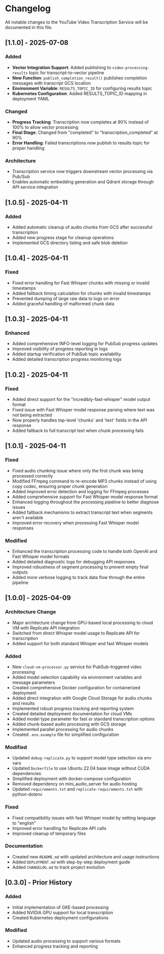 # Changelog

All notable changes to the YouTube Video Transcription Service will be documented in this file.

## [1.1.0] - 2025-07-08

### Added
- **Vector Integration Support**: Added publishing to `video-processing-results` topic for transcript-to-vector pipeline
- **New Function**: `publish_completion_result()` publishes completion messages with transcript GCS location
- **Environment Variable**: `RESULTS_TOPIC_ID` for configuring results topic
- **Kubernetes Configuration**: Added RESULTS_TOPIC_ID mapping in deployment YAML

### Changed
- **Progress Tracking**: Transcription now completes at 90% instead of 100% to allow vector processing
- **Final Stage**: Changed from "completed" to "transcription_completed" at 90%
- **Error Handling**: Failed transcriptions now publish to results topic for proper handling

### Architecture
- Transcription service now triggers downstream vector processing via Pub/Sub
- Enables automatic embedding generation and Qdrant storage through API service integration

## [1.0.5] - 2025-04-11

### Added
- Added automatic cleanup of audio chunks from GCS after successful transcription
- Added new progress stage for cleanup operations
- Implemented GCS directory listing and safe blob deletion

## [1.0.4] - 2025-04-11

### Fixed
- Fixed error handling for Fast Whisper chunks with missing or invalid timestamps
- Added fallback timing calculation for chunks with invalid timestamps
- Prevented dumping of large raw data to logs on error
- Added graceful handling of malformed chunk data

## [1.0.3] - 2025-04-11

### Enhanced
- Added comprehensive INFO-level logging for PubSub progress updates
- Improved visibility of progress reporting in logs
- Added startup verification of PubSub topic availability
- Added detailed transcription progress monitoring logs

## [1.0.2] - 2025-04-11

### Fixed
- Added direct support for the "incredibly-fast-whisper" model output format
- Fixed issue with Fast Whisper model response parsing where text was not being extracted
- Now properly handles top-level 'chunks' and 'text' fields in the API response
- Added fallback to full transcript text when chunk processing fails

## [1.0.1] - 2025-04-11

### Fixed
- Fixed audio chunking issue where only the first chunk was being processed correctly
- Modified FFmpeg command to re-encode MP3 chunks instead of using copy codec, ensuring proper chunk generation
- Added improved error detection and logging for FFmpeg processes
- Added comprehensive support for Fast Whisper model response format
- Enhanced logging throughout the processing pipeline to better diagnose issues
- Added fallback mechanisms to extract transcript text when segments aren't available
- Improved error recovery when processing Fast Whisper model responses

### Modified
- Enhanced the transcription processing code to handle both OpenAI and Fast Whisper model formats
- Added detailed diagnostic logs for debugging API responses
- Improved robustness of segment processing to prevent empty final outputs
- Added more verbose logging to track data flow through the entire pipeline

## [1.0.0] - 2025-04-09

### Architecture Change
- Major architecture change from GPU-based local processing to cloud VM with Replicate API integration
- Switched from direct Whisper model usage to Replicate API for transcription
- Added support for both standard Whisper and fast Whisper models

### Added
- New `cloud-vm-processor.py` service for PubSub-triggered video processing
- Added model selection capability via environment variables and message parameters
- Created comprehensive Docker configuration for containerized deployment
- Added direct integration with Google Cloud Storage for audio chunks and results
- Implemented robust progress tracking and reporting system
- Created detailed deployment documentation for cloud VMs
- Added model type parameter for fast or standard transcription options
- Added chunk-based audio processing with GCS storage
- Implemented parallel processing for audio chunks
- Created `.env.example` file for simplified configuration

### Modified
- Updated `debug-replicate.py` to support model type selection via env vars
- Updated `Dockerfile` to use Ubuntu 22.04 base image without CUDA dependencies
- Simplified deployment with docker-compose configuration
- Removed dependency on mini_audio_server for audio hosting
- Updated `requirements.txt` and `replicate-requirements.txt` with python-dotenv

### Fixed
- Fixed compatibility issues with fast Whisper model by setting language to "english"
- Improved error handling for Replicate API calls
- Improved cleanup of temporary files

### Documentation
- Created new `README.md` with updated architecture and usage instructions
- Added `DEPLOYMENT.md` with step-by-step deployment guide
- Added `CHANGELOG.md` to track project evolution

## [0.3.0] - Prior History

### Added
- Initial implementation of GKE-based processing
- Added NVIDIA GPU support for local transcription
- Created Kubernetes deployment configurations

### Modified
- Updated audio processing to support various formats
- Enhanced progress tracking and reporting